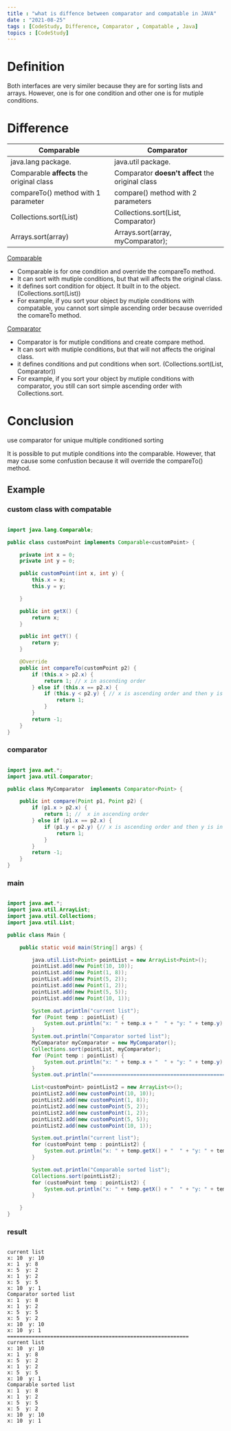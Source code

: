 ```yaml
---
title : "what is diffence between comparator and compatable in JAVA"
date : "2021-08-25"
tags : [CodeStudy, Difference, Comparator , Compatable , Java]
topics : [CodeStudy]
---
```


# Definition

Both interfaces are very similer because they are for sorting lists and arrays. However, one is for one condition and other one is for mutiple conditions.

# Difference

| Comparable                                          | Comparator                                         |
| --------------------------------------------------- | -------------------------------------------------- |
| java.lang package.                                  | java.util package.                                 |
| Comparable **affects** the original class           | Comparator **doesn't affect** the original class   |
| compareTo() method with 1 parameter                 | compare() method with 2 parameters                 |
| Collections.sort(List)                              | Collections.sort(List, Comparator)                 |
| Arrays.sort(array)                                  | Arrays.sort(array, myComparator);                  |



[Comparable ](https://docs.oracle.com/en/java/javase/11/docs/api/java.base/java/lang/Comparable.html)

- Comparable is for one condition and override the compareTo method.
- It can sort with mutiple conditions, but that will affects the original class.
- it defines sort condition for object. It built in to the object. (Collections.sort(List))
- For example, if you sort your object by mutiple conditions with compatable, you cannot sort simple ascending order because overrided the comareTo method.

[Comparator ](https://docs.oracle.com/en/java/javase/11/docs/api/java.base/java/util/Comparator.html)

- Comparator is for mutiple conditions and create compare method.
- It can sort with mutiple conditions, but that will not affects the original class.
- it defines conditions and put conditions when sort. (Collections.sort(List, Comparator))
- For example, if you sort your object by mutiple conditions with comparator, you still can sort simple ascending order with Collections.sort.

# Conclusion

use comparator for unique multiple conditioned sorting

It is possible to put mutiple conditions into the comparable. However, that may cause some confustion because it will override the compareTo() method. 

## Example


### custom class with compatable

```java

import java.lang.Comparable;

public class customPoint implements Comparable<customPoint> {

    private int x = 0;
    private int y = 0;

    public customPoint(int x, int y) {
        this.x = x;
        this.y = y;

    }

    public int getX() {
        return x;
    }

    public int getY() {
        return y;
    }

    @Override
    public int compareTo(customPoint p2) {
        if (this.x > p2.x) {
            return 1; // x in ascending order
        } else if (this.x == p2.x) {
            if (this.y < p2.y) { // x is ascending order and then y is in descending order
                return 1;
            }
        }
        return -1;
    }
}
```

### comparator

```java

import java.awt.*;
import java.util.Comparator;

public class MyComparator  implements Comparator<Point> {

    public int compare(Point p1, Point p2) {
        if (p1.x > p2.x) {
            return 1; //  x in ascending order
        } else if (p1.x == p2.x) {
            if (p1.y < p2.y) {// x is ascending order and then y is in descending order
                return 1;
            }
        }
        return -1;
    }
}
```

### main

```java

import java.awt.*;
import java.util.ArrayList;
import java.util.Collections;
import java.util.List;

public class Main {

    public static void main(String[] args) {

        java.util.List<Point> pointList = new ArrayList<Point>();
        pointList.add(new Point(10, 10));
        pointList.add(new Point(1, 8));
        pointList.add(new Point(5, 2));
        pointList.add(new Point(1, 2));
        pointList.add(new Point(5, 5));
        pointList.add(new Point(10, 1));

        System.out.println("current list");
        for (Point temp : pointList) {
            System.out.println("x: " + temp.x + "  " + "y: " + temp.y);
        }
        System.out.println("Comparator sorted list");
        MyComparator myComparator = new MyComparator();
        Collections.sort(pointList, myComparator);
        for (Point temp : pointList) {
            System.out.println("x: " + temp.x + "  " + "y: " + temp.y);
        }
        System.out.println("===========================================================");

        List<customPoint> pointList2 = new ArrayList<>();
        pointList2.add(new customPoint(10, 10));
        pointList2.add(new customPoint(1, 8));
        pointList2.add(new customPoint(5, 2));
        pointList2.add(new customPoint(1, 2));
        pointList2.add(new customPoint(5, 5));
        pointList2.add(new customPoint(10, 1));

        System.out.println("current list");
        for (customPoint temp : pointList2) {
            System.out.println("x: " + temp.getX() + "  " + "y: " + temp.getY());
        }

        System.out.println("Comparable sorted list");
        Collections.sort(pointList2);
        for (customPoint temp : pointList2) {
            System.out.println("x: " + temp.getX() + "  " + "y: " + temp.getY());
        }

    }
}
```

### result
```

current list
x: 10  y: 10
x: 1  y: 8
x: 5  y: 2
x: 1  y: 2
x: 5  y: 5
x: 10  y: 1
Comparator sorted list
x: 1  y: 8
x: 1  y: 2
x: 5  y: 5
x: 5  y: 2
x: 10  y: 10
x: 10  y: 1
===========================================================
current list
x: 10  y: 10
x: 1  y: 8
x: 5  y: 2
x: 1  y: 2
x: 5  y: 5
x: 10  y: 1
Comparable sorted list
x: 1  y: 8
x: 1  y: 2
x: 5  y: 5
x: 5  y: 2
x: 10  y: 10
x: 10  y: 1
```

